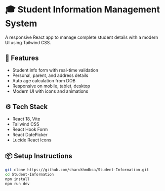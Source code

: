 # 🎓 Student Information Management System

A responsive React app to manage complete student details with a modern UI using Tailwind CSS.

## 🚀 Features
- Student info form with real-time validation
- Personal, parent, and address details
- Auto age calculation from DOB
- Responsive on mobile, tablet, desktop
- Modern UI with icons and animations

## ⚙️ Tech Stack
- React 18, Vite
- Tailwind CSS
- React Hook Form
- React DatePicker
- Lucide React Icons

## 📦 Setup Instructions

```bash
git clone https://github.com/sharukhmdbca/Student-Information.git
cd Student-Information
npm install
npm run dev

